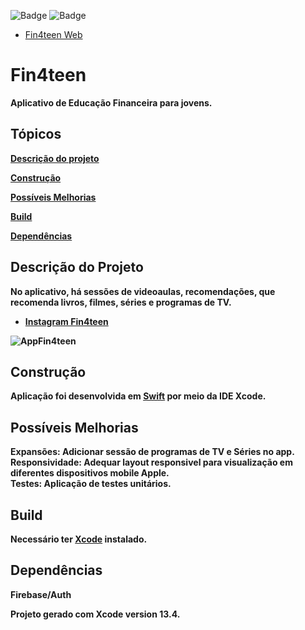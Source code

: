 ![Badge](https://img.shields.io/badge/Swift-FA7343?style=for-the-badge&logo=swift&logoColor=white) ![Badge](https://img.shields.io/badge/iOS-000000?style=for-the-badge&logo=Apple&logoColor=white)

* [Fin4teen Web](https://leojportes.github.io/Fin4teenWeb/)

# Fin4teen

<b>Aplicativo de Educação Financeira para jovens.<br>

## Tópicos 

 [Descrição do projeto](#descrição-do-projeto)
 
 [Construção](#construção)
 
 [Possíveis Melhorias](#possíveis-melhorias)
 
 [Build](#build)
 
 [Dependências](#dependencias)

## Descrição do Projeto
<b>No aplicativo, há sessões de videoaulas, recomendações, que recomenda livros, filmes, séries e programas de TV. <br>

* [Instagram Fin4teen](https://www.instagram.com/fin4teenapp/)
 

![AppFin4teen](https://github.com/leojportes/Fin4teen/blob/main/Corte.gif)

## Construção
Aplicação foi desenvolvida em [Swift](https://www.apple.com/br/swift/) por meio da IDE Xcode.

## Possíveis Melhorias
<b>Expansões</b>: Adicionar sessão de programas de TV e Séries no app.<br>
<b>Responsividade</b>: Adequar layout responsivel para visualização em diferentes dispositivos mobile Apple.<br>
<b>Testes</b>: Aplicação de testes unitários.

## Build
Necessário ter [Xcode](https://developer.apple.com/xcode/) instalado.

## Dependências
<b>Firebase/Auth<br>
 
Projeto gerado com Xcode version 13.4.
 
